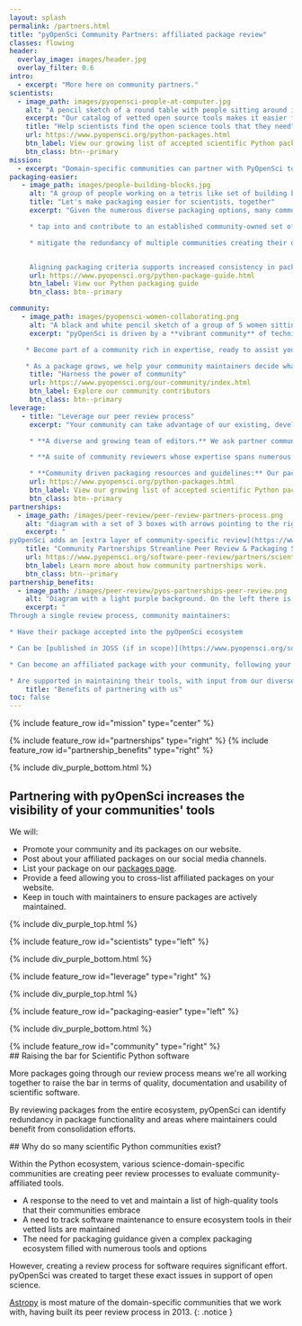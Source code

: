 ```yaml
---
layout: splash
permalink: /partners.html
title: "pyOpenSci Community Partners: affiliated package review"
classes: flowing
header:
  overlay_image: images/header.jpg
  overlay_filter: 0.6
intro:
  - excerpt: "More here on community partners."
scientists:
  - image_path: images/pyopensci-people-at-computer.jpg
    alt: "A pencil sketch of a round table with people sitting around it from different backgrounds working on laptops and also writing together."
    excerpt: "Our catalog of vetted open source tools makes it easier for scientists to find the trusted tools that they need to develop their open science workflows."
    title: "Help scientists find the open science tools that they need"
    url: https://www.pyopensci.org/python-packages.html
    btn_label: View our growing list of accepted scientific Python packages
    btn_class: btn--primary
mission:
  - excerpt: "Domain-specific communities can partner with PyOpenSci to leverage both our peer review process and development of Python packaging packaging guidelines."
packaging-easier:
   - image_path: images/people-building-blocks.jpg
     alt: "A group of people working on a tetris like set of building blocks trying to stack them all together. "
     title: "Let's make packaging easier for scientists, together"
     excerpt: "Given the numerous diverse packaging options, many communities are crafting their own guidelines and review processes. Partnering with pyOpenSci enables your community to:

     * tap into and contribute to an established community-owned set of packaging guidelines.

     * mitigate the redundancy of multiple communities creating their own processes and standards.


     Aligning packaging criteria supports increased consistency in packaging approaches across the Python ecosystem. This consistency will  lower the barrier of entry for new potential contributors."
     url: https://www.pyopensci.org/python-package-guide.html
     btn_label: View our Python packaging guide
     btn_class: btn--primary

community:
   - image_path: images/pyopensci-women-collaborating.png
     alt: "A black and white pencil sketch of a group of 5 women sitting and standing around a laptop working together."
     excerpt: "pyOpenSci is driven by a **vibrant community** of technical packaging experts, open science enthusiasts, and Pythonistas. When you partner with pyOpenSci, you:

    * Become part of a community rich in expertise, ready to assist you with your packaging challenges.

    * As a package grows, we help your community maintainers decide what to do if they need to step down from maintenance roles, be it finding a new maintainer or gracefully archiving the package for safekeeping."
     title: "Harness the power of community"
     url: https://www.pyopensci.org/our-community/index.html
     btn_label: Explore our community contributors
     btn_class: btn--primary
leverage:
   - title: "Leverage our peer review process"
     excerpt: "Your community can take advantage of our existing, developed and well-documented peer review process which includes:

     * **A diverse and growing team of editors.** We ask partner communities to have at least 2 members of their community on our editorial team. We want our partner community to make the final decision on whether a package should receive the label of being affiliated. Typically an editor will run 2-4 reviews a year. [Learn more about the editor role.](https://www.pyopensci.org/software-peer-review/how-to/editors-guide.html)

     * **A suite of community reviewers whose expertise spans numerous scientific domains.** We ask that partner communities help us find reviews in their specific domain areas as packages come in for review. [Learn more about the requirements for reviewers.](https://www.pyopensci.org/software-peer-review/how-to/reviewer-guide.html)

     * **Community driven packaging resources and guidelines:** Our packaging guidelines drive the peer review process. Instead of communities creating their own individual guidelines, pyOpenSci partners collaborate with us to expand packaging resources."
     url: https://www.pyopensci.org/python-packages.html
     btn_label: View our growing list of accepted scientific Python packages
     btn_class: btn--primary
partnerships:
  - image_path: /images/peer-review/peer-review-partners-process.png
    alt: "diagram with a set of 3 boxes with arrows pointing to the right. The first box says submit your package with a code icon above it. The second says Review with pyOpensci Standards below. Blow the second box is a dark purple box that says Your community standards in it. And an arrow pointing to that box that says customized review. The third box says Accepted pyos + community affiliated."
    excerpt: "
pyOpenSci adds an [extra layer of community-specific review](https://www.pyopensci.org/software-peer-review/partners/scientific-communities.html) to our established open peer review process. This allows domain-specific scientific Python communities to vet affiliated tools through our robust peer review process. Communities then don't have to develop and maintain their own review processes and software guidelines."
    title: "Community Partnerships Streamline Peer Review & Packaging Standards"
    url: https://www.pyopensci.org/software-peer-review/partners/scientific-communities.html
    btn_label: Learn more about how community partnerships work.
    btn_class: btn--primary
partnership_benefits:
  - image_path: /images/peer-review/pyos-partnerships-peer-review.png
    alt: "Diagram with a light purple background. On the left there is the pyOpenSci purple flower and it says accepted with a check mark above. There are two arrows leading to boxes on the right. The top box says JOSS published with a check next to it and the JOSS logo. The box below says Community Affiliated with a check. THe boxes are numbered 1,2,3. "
    excerpt: "
Through a single review process, community maintainers:

* Have their package accepted into the pyOpenSci ecosystem

* Can be [published in JOSS (if in scope)](https://www.pyopensci.org/software-peer-review/partners/joss.html#)

* Can become an affiliated package with your community, following your community guidelines.

* Are supported in maintaining their tools, with input from our diverse, knowledgeable community, including active members from across the Python, Conda, PyPA and broader Python packaging ecosystem."
    title: "Benefits of partnering with us"
toc: false
---
```


{% include feature_row id="mission" type="center" %}

<div class="pyos-section purple">
<div class="content" markdown="1">

{% include feature_row id="partnerships" type="right" %}
{% include feature_row id="partnership_benefits" type="right" %}

</div>
</div>

{% include div_purple_bottom.html  %}

<div class="pyos-section">
<div class="content" markdown="1">

## Partnering with pyOpenSci increases the visibility of your communities' tools

We will:

- Promote your community and its packages on our website.
- Post about your affiliated packages on our social media channels.
- List your package on our [packages page](https://www.pyopensci.org/python-packages.html).
- Provide a feed allowing you to cross-list affiliated packages on your website.
- Keep in touch with maintainers to ensure packages are actively maintained.
</div>
</div>

{% include div_purple_top.html  %}

<div class="pyos-section purple" markdown="1">
<div class="content" markdown="1">
{% include feature_row id="scientists" type="left" %}
</div>
</div>


{% include div_purple_bottom.html  %}

<div class="pyos-section" markdown="1">
<div class="content" markdown="1">

{% include feature_row id="leverage" type="right" %}

</div>
</div>

{% include div_purple_top.html  %}

<div class="pyos-section purple" markdown="1">
<div class="content" markdown="1">

{% include feature_row id="packaging-easier" type="left" %}

</div>
</div>

{% include div_purple_bottom.html  %}

<div class="pyos-section" markdown="1">
<div class="content" markdown="1">
{% include feature_row id="community" type="right" %}
</div>
</div>

<div class="pyos-section" markdown="1">
<div class="content" markdown="1">
## Raising the bar for Scientific Python software

More packages going through our review process means
we're all working together to raise the bar in terms of
quality, documentation and usability of scientific software.

By reviewing packages from the entire ecosystem, pyOpenSci can identify redundancy in package functionality and areas where maintainers could benefit from consolidation efforts.

</div>
</div>

<div class="pyos-section purple" markdown="1">
<div class="content" markdown="1">
## Why do so many scientific Python communities exist?

Within the Python ecosystem, various science-domain-specific communities are creating peer review processes to evaluate community-affiliated tools.

- A response to the need to vet and maintain a list of high-quality tools that their communities embrace
- A need to track software maintenance to ensure ecosystem tools in their vetted lists are maintained
- The need for packaging guidance given a complex packaging ecosystem filled with numerous tools and options

However, creating a review process for software requires significant effort.
pyOpenSci was created to target these exact issues in support of open science.

[Astropy](https://www.astropy.org/) is most mature of the domain-specific communities that we work with, having built its peer review process in 2013.
{: .notice }

</div>
</div>

<!-- Bubbles sections... https://codepen.io/rinaw/pen/pGxorQ-->
